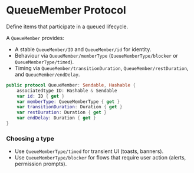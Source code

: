 # QueueMember Protocol
Define items that participate in a queued lifecycle.

A ``QueueMember`` provides:

- A stable ``QueueMember/ID`` and ``QueueMember/id`` for identity.
- Behaviour via ``QueueMember/memberType`` (``QueueMemberType/blocker`` or ``QueueMemberType/timed``).
- Timing via ``QueueMember/transitionDuration``, ``QueueMember/restDuration``, and ``QueueMember/endDelay``.

```swift
public protocol QueueMember: Sendable, Hashable {
    associatedtype ID: Hashable & Sendable
    var id: ID { get }
    var memberType: QueueMemberType { get }
    var transitionDuration: Duration { get }
    var restDuration: Duration { get }
    var endDelay: Duration { get }
}
```

### Choosing a type
- Use ``QueueMemberType/timed`` for transient UI (toasts, banners).
- Use ``QueueMemberType/blocker`` for flows that require user action (alerts, permission prompts).
